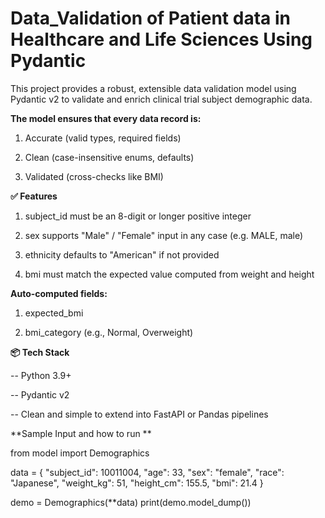 # Data_Validation of Patient data in Healthcare and Life Sciences Using Pydantic 
This project provides a robust, extensible data validation model using Pydantic v2 to validate and enrich clinical trial subject demographic data.



**The model ensures that every data record is:**

1) Accurate (valid types, required fields)

2) Clean (case-insensitive enums, defaults)

3) Validated (cross-checks like BMI)



**✅ Features**

1) subject_id must be an 8-digit or longer positive integer

2) sex supports "Male" / "Female" input in any case (e.g. MALE, male)

3) ethnicity defaults to "American" if not provided

4) bmi must match the expected value computed from weight and height

**Auto-computed fields:**

1) expected_bmi

2) bmi_category (e.g., Normal, Overweight)

**📦 Tech Stack**

-- Python 3.9+

-- Pydantic v2

-- Clean and simple to extend into FastAPI or Pandas pipelines

**Sample Input and how to run **

from model import Demographics

data = {
    "subject_id": 10011004,
    "age": 33,
    "sex": "female",
    "race": "Japanese",
    "weight_kg": 51,
    "height_cm": 155.5,
    "bmi": 21.4
}

demo = Demographics(**data)
print(demo.model_dump())

